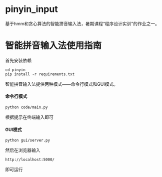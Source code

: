 # pinyin_input
基于hmm和贪心算法的智能拼音输入法，暑期课程“程序设计实训”的作业之一。

# 智能拼音输入法使用指南

首先安装依赖

```
cd pinyin
pip install -r requirements.txt
```

智能拼音输入法提供两种模式——命令行模式和GUI模式。

#### 命令行模式

```
python code/main.py
```

根据提示在终端输入即可

#### GUI模式

```
python gui/server.py
```

然后在浏览器输入

```
http://localhost:5000/
```

即可运行
